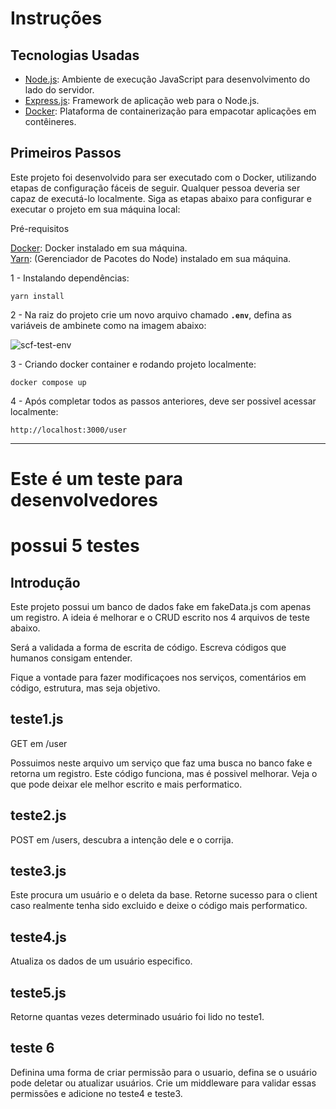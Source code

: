 # Instruções

## Tecnologias Usadas

- [Node.js](https://nodejs.org/en): Ambiente de execução JavaScript para desenvolvimento do lado do servidor.
- [Express.js](https://expressjs.com/): Framework de aplicação web para o Node.js. 
- [Docker](https://www.docker.com/): Plataforma de containerização para empacotar aplicações em contêineres.

## Primeiros Passos

Este projeto foi desenvolvido para ser executado com o Docker, utilizando etapas de configuração fáceis de seguir. Qualquer pessoa deveria ser capaz de executá-lo localmente. Siga as etapas abaixo para configurar e executar o projeto em sua máquina local:

Pré-requisitos

 [Docker](https://www.docker.com/): Docker instalado em sua máquina.    
[Yarn](https://yarnpkg.com/): (Gerenciador de Pacotes do Node) instalado em sua máquina.


1 - Instalando dependências:

```clipboard
yarn install
```
2 - Na raiz do projeto crie um novo arquivo chamado **`.env`**, defina as variáveis de ambinete como na imagem abaixo:

![scf-test-env](https://github.com/kennedybm/kennedybm-teste-scf/assets/91641613/6ecf0081-8be2-4fc2-ba4d-f9e1699eae5c)

3 - Criando docker container e rodando projeto localmente:

```clipboard
docker compose up
```

4 - Após completar todos as passos anteriores, deve ser possivel acessar localmente:
```clipboard
http://localhost:3000/user
```

___





# Este é um teste para desenvolvedores

# possui 5 testes

## Introdução

Este projeto possui um banco de dados fake em fakeData.js com apenas um registro.
A ideia é melhorar e o CRUD escrito nos 4 arquivos de teste abaixo.

Será a validada a forma de escrita de código.
Escreva códigos que humanos consigam entender.

Fique a vontade para fazer modificaçoes nos serviços, comentários em código, estrutura, mas seja objetivo.

## teste1.js

GET em /user 

Possuimos neste arquivo um serviço que faz uma busca no banco fake e retorna um registro.
Este código funciona, mas é possivel melhorar.
Veja o que pode deixar ele melhor escrito e mais performatico.

## teste2.js

POST em /users, descubra a intenção dele e o corrija.

## teste3.js

Este procura um usuário e o deleta da base.
Retorne sucesso para o client caso realmente tenha sido excluido e deixe o código mais performatico.

## teste4.js

Atualiza os dados de um usuário especifico.

## teste5.js

Retorne quantas vezes determinado usuário foi lido no teste1.

## teste 6

Definina uma forma de criar permissão para o usuario, defina se o usuário pode deletar ou atualizar usuários. Crie um middleware para validar essas permissões e adicione no teste4 e teste3.

